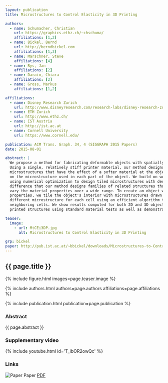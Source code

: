 ```yaml
---
layout: publication
title: Microstructures to Control Elasticity in 3D Printing

authors: 
  - name: Schumacher, Christian
    url: https://graphics.ethz.ch/~chschuma/
    affiliations: [1,2]
  - name: Bickel, Bernd
    url: http://berndbickel.com
    affiliations: [1,3]
  - name: Marschner, Steve
    affiliations: [4]
  - name: Rys, Jan
    affiliations: [2]
  - name: Daraio, Chiara
    affiliations: [2]
  - name: Gross, Markus
    affiliations: [1,2]

affiliations:
  - name: Disney Research Zurich
    url: http://www.disneyresearch.com/research-labs/disney-research-zurich/
  - name: ETH Zurich
    url: http://www.ethz.ch/
  - name: IST Austria
    url: http://ist.ac.at
  - name: Cornell University
    url: https://www.cornell.edu/

publication: ACM Trans. Graph. 34, 4 (SIGGRAPH 2015 Papers)
date: 2015-08-01

abstract: |
  We propose a method for fabricating deformable objects with spatially varying elasticity using 3D printing.
  Using a single, relatively stiff printer material, our method designs an assembly of small-scale 
  microstructures that have the effect of a softer material at the object scale, with properties depending
  on the microstructure used in each part of the object. We build on work in the area of metamaterials,
  using numerical optimization to design tiled microstructures with desired properties, but with the key
  difference that our method designs families of related structures that can be interpolated to smoothly
  vary the material properties over a wide range. To create an object with spatially varying elastic
  properties, we tile the object's interior with microstructures drawn from these families, generating a
  different microstructure for each cell using an efficient algorithm to select compatible structures for
  neighboring cells. We show results computed for both 2D and 3D objects, validating several 2D and 3D
  printed structures using standard material tests as well as demonstrating various example applications.

teaser:
  image:
    - url: MtCEi3DP.jpg
      alt: Microstructures to Control Elasticity in 3D Printing

grp: bickel
paper: http://pub.ist.ac.at/~bbickel/downloads/Microstructures-to-Control-Elasticity-in-3D-Printing-Paper.pdf
---
```


## {{ page.title }}

{% include figure.html images=page.teaser.image %}

{% include authors.html authors=page.authors affiliations=page.affiliations %}

{% include publication.html publication=page.publication %}

### Abstract

{{ page.abstract }}

### Supplementary video

{% include youtube.html id='T_ibOR2owQc' %}

### Links

![Paper](paper.jpg) Paper [PDF]({{page.paper}})
